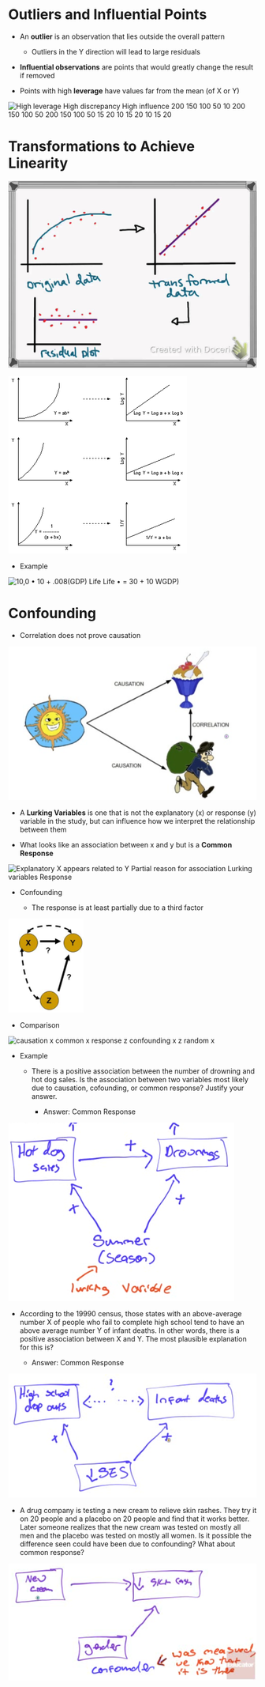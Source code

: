 # Outliers and Influential Points

  -  An **outlier** is an observation that lies outside the overall
     pattern
    
      -  Outliers in the Y direction will lead to large residuals

  -  **Influential observations** are points that would greatly change
     the result if removed

  -  Points with high **leverage** have values far from the mean (of X
     or Y)

![High leverage High discrepancy High influence 200 150 100 50 10 200
150 100 50 200 150 100 50 15 20 10 15 20 10 15 20
 ](./media/image64.png)

# Transformations to Achieve Linearity 

 ![C:\\6432CA65\\FE01530B-89BD-4F8B-A3E1-55F12080AD12\_files\\image065.png](./media/image65.png)
 
 ![Log Y = Log a Log b + b Log ](./media/image66.png)

  -  Example

 ![10,0 • 10 + .008(GDP) Life Life • = 30 + 10 WGDP)
 ](./media/image67.png)

# Confounding

  -  Correlation does not prove causation

![CAUSATION CAUSATION ](./media/image68.png)

  -  A **Lurking Variables** is one that is not the explanatory (x) or
     response (y) variable in the study, but can influence how we
     interpret the relationship between them

  -  What looks like an association between x and y but is a **Common
     Response**

 ![Explanatory X appears related to Y Partial reason for association
 Lurking variables Response ](./media/image69.png)

  -  Confounding
    
      -  The response is at least partially due to a third
 factor

 ![C:\\6432CA65\\FE01530B-89BD-4F8B-A3E1-55F12080AD12\_files\\image070.png](./media/image70.png)

  -  Comparison

 ![causation x common x response z confounding x z random x
 ](./media/image71.png)

  -  Example
    
      -  There is a positive association between the number of drowning
         and hot dog sales. Is the association between two variables
         most likely due to causation, cofounding, or common response?
         Justify your answer.
        
          -  Answer: Common Response

 ![( 53 D ](./media/image72.png)

  -  According to the 19990 census, those states with an above-average
     number X of people who fail to complete high school tend to have
     an above average number Y of infant deaths. In other words, there
     is a positive association between X and Y. The most plausible
     explanation for this is?
    
      -  Answer: Common
 Response

 ![C:\\6432CA65\\FE01530B-89BD-4F8B-A3E1-55F12080AD12\_files\\image073.png](./media/image73.png)

  -  A drug company is testing a new cream to relieve skin rashes. They
     try it on 20 people and a placebo on 20 people and find that it
     works better. Later someone realizes that the new cream was tested
     on mostly all men and the placebo was tested on mostly all women.
     Is it possible the difference seen could have been due to
     confounding? What about common
 response?

 ![C:\\6432CA65\\FE01530B-89BD-4F8B-A3E1-55F12080AD12\_files\\image074.png](./media/image74.png)